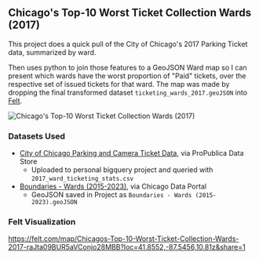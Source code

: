 ## Chicago's Top-10 Worst Ticket Collection Wards (2017)

This project does a quick pull of the City of Chicago's 2017 Parking Ticket data, summarized by ward.

Then uses python to join those features to a GeoJSON Ward map so I can present which wards have the worst proportion of "Paid" tickets, over the respective set of issued tickets for that ward. The map was made by dropping the final transformed dataset `ticketing_wards_2017.geoJSON` into [Felt](https://felt.com/about).

![Chicago's Top-10 Worst Ticket Collection Wards (2017)](https://github.com/BrendanMurnen/chicago-parking-tickets-2017/assets/47643845/8e620624-ddd4-4a7d-a089-f16c781f7e63)

### Datasets Used
* [City of Chicago Parking and Camera Ticket Data](https://www.propublica.org/datastore/dataset/chicago-parking-ticket-data), via ProPublica Data Store 
  * Uploaded to personal bigquery project and queried with `2017_ward_ticketing_stats.csv`
* [Boundaries - Wards (2015-2023)](https://data.cityofchicago.org/Facilities-Geographic-Boundaries/Boundaries-Wards-2015-2023-/sp34-6z76), via Chicago Data Portal
    * GeoJSON saved in Project as `Boundaries - Wards (2015-2023).geoJSON`

### Felt Visualization
https://felt.com/map/Chicagos-Top-10-Worst-Ticket-Collection-Wards-2017-raJta09BUR5aVConjo28MBB?loc=41.8552,-87.5456,10.81z&share=1 
